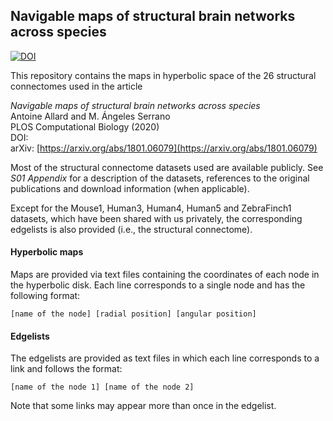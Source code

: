 ## Navigable maps of structural brain networks across species
[![DOI](https://zenodo.org/badge/230978597.svg)](https://zenodo.org/badge/latestdoi/230978597)

This repository contains the maps in hyperbolic space of the 26 structural connectomes used in the article

_Navigable maps of structural brain networks across species_<br>
Antoine Allard and M. Ángeles Serrano<br>
PLOS Computational Biology (2020)<br>
DOI:<br>
arXiv: [https://arxiv.org/abs/1801.06079](https://arxiv.org/abs/1801.06079)

Most of the structural connectome datasets used are available publicly. See _S01 Appendix_ for a description of the datasets, references to the original publications and download information (when applicable).

Except for the Mouse1, Human3, Human4, Human5 and ZebraFinch1 datasets, which have been shared with us privately, the corresponding edgelists is also provided (i.e., the structural connectome).


#### Hyperbolic maps

Maps are provided via text files containing the coordinates of each node in the hyperbolic disk. Each line corresponds to a single node and has the following format:
```
[name of the node] [radial position] [angular position]
```


#### Edgelists

The edgelists are provided as text files in which each line corresponds to a link and follows the format:
```
[name of the node 1] [name of the node 2]
```
Note that some links may appear more than once in the edgelist.
